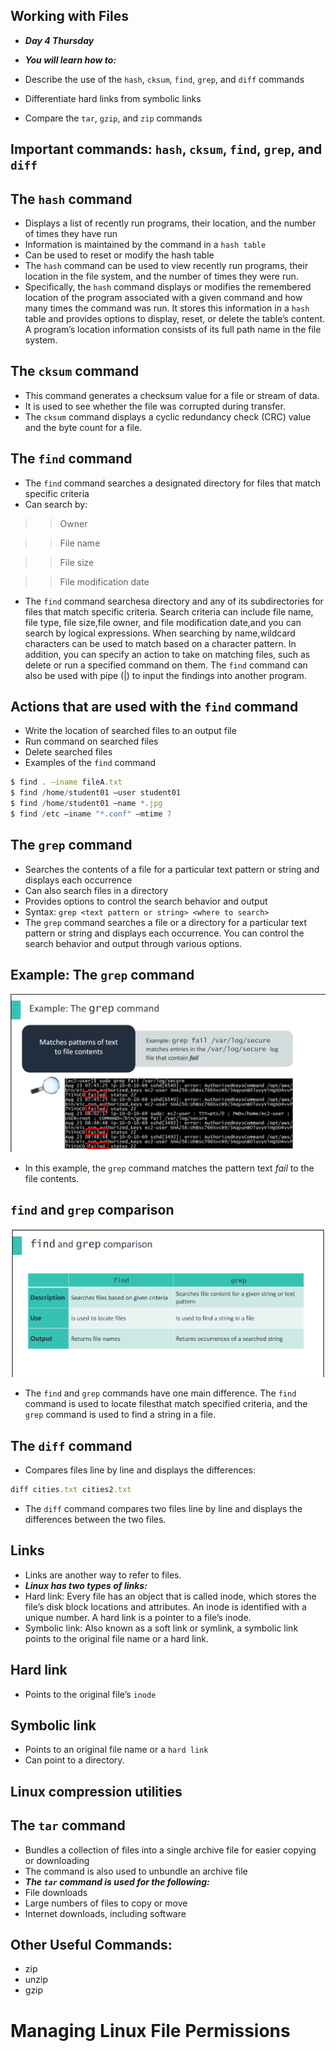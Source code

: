 ## Working with Files
- ***Day 4 Thursday***

- ***You will learn how to:***
- Describe the use of the `hash`, `cksum`, `find`, `grep`, and `diff` commands
- Differentiate hard links from symbolic links
- Compare the `tar`, `gzip`, and `zip` commands

## Important commands: `hash`, `cksum`, `find`, `grep`, and `diff`
## The `hash` command
- Displays a list of recently run programs, their location, and the number of times they have run
- Information is maintained by the command in a `hash table`
- Can be used to reset or modify the hash table
- The `hash` command can be used to view recently run programs, their location in the file system, and the number of times they were run. 
- Specifically, the `hash` command displays or modifies the remembered location of the program associated with a given command and how many times the command was run. It stores this information in a `hash` table and provides options to display, reset, or delete the table’s content. A program’s location information consists of its full path name in the file system.

## The `cksum` command
- This command generates a checksum value for a file or stream of data.
- It is used to see whether the file was corrupted during transfer.
- The `cksum` command displays a cyclic redundancy check (CRC) value and the byte count for a file.

## The `find` command
- The `find` command searches a designated directory for files that match specific criteria
- Can search by:

>> Owner

>> File name

>> File size

>> File modification date

- The `find` command searchesa directory and any of its subdirectories for files that match specific criteria. Search criteria can include file name, file type, file size,file owner, and file modification date,and you can search by logical expressions. When searching by name,wildcard characters can be used to match based on a character pattern. In addition, you can specify an action to take on matching files, such as delete or run a specified command on them. The `find` command can also be used with pipe (|) to input the findings into another program.

## Actions that are used with the `find` command
- Write the location of searched files to an output file
- Run command on searched files
- Delete searched files
- Examples of the `find` command

```javascript
$ find . –iname fileA.txt
$ find /home/student01 –user student01
$ find /home/student01 –name *.jpg
$ find /etc –iname "*.conf" –mtime 7
```

## The `grep` command
- Searches the contents of a file for a particular text pattern or string and displays each occurrence
- Can also search files in a directory
- Provides options to control the search behavior and output
- Syntax: `grep <text pattern or string> <where to search>`
- The `grep` command searches a file or a directory for a particular text pattern or string and displays each occurrence. You can control the search behavior and output through various options.

## Example: The `grep` command
![alt text](<Images/grep cmd.png>)

- In this example, the `grep` command matches the pattern text *fail* to the file contents.

## `find` and `grep` comparison
![alt text](<Images/find vs grep.png>)

- The `find` and `grep` commands have one main difference. The `find` command is used to locate filesthat match specified criteria, and the `grep` command is used to find a string in a file.
 
## The `diff` command
- Compares files line by line and displays the differences:

```javascript
diff cities.txt cities2.txt
```

- The `diff` command compares two files line by line and displays the differences between the two files.

## Links
- Links are another way to refer to files.
- ***Linux has two types of links:***
- Hard link: Every file has an object that is called inode, which stores the file’s disk block locations and attributes. An inode is identified with a unique number. A hard link is a pointer to a file’s inode.
- Symbolic link: Also known as a soft link or symlink, a symbolic link points to the original file name or a hard link.

## Hard link
- Points to the original file’s `inode`

## Symbolic link
- Points to an original file name or a `hard link`
- Can point to a directory.

## Linux compression utilities
## The `tar` command
- Bundles a collection of files into a single archive file for easier copying or downloading
- The command is also used to unbundle an archive file
- ***The `tar` command is used for the following:***
- File downloads
- Large numbers of files to copy or move
- Internet downloads, including software

## Other Useful Commands:
- zip
- unzip
- gzip


# Managing Linux File Permissions
## 
